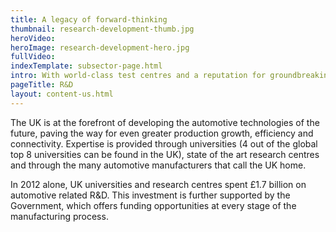 ```yaml
---
title: A legacy of forward-thinking
thumbnail: research-development-thumb.jpg
heroVideo: 
heroImage: research-development-hero.jpg
fullVideo: 
indexTemplate: subsector-page.html
intro: With world-class test centres and a reputation for groundbreaking innovation, the UK leads the way in automotive research and development.
pageTitle: R&D
layout: content-us.html
---
```


The UK is at the forefront of developing the automotive technologies of the future, paving the way for even greater production growth, efficiency and connectivity. Expertise is provided through universities (4 out of the global top 8 universities can be found in the UK), state of the art research centres and through the many automotive manufacturers that call the UK home.
 
In 2012 alone, UK universities and research centres spent £1.7 billion on automotive related R&D. This investment is further supported by the Government, which offers funding opportunities at every stage of the manufacturing process.

